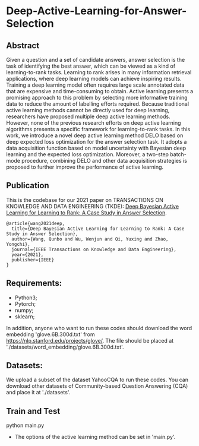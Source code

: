 # Deep-Active-Learning-for-Answer-Selection

## Abstract
Given a question and a set of candidate answers, answer selection is the task of identifying the best answer, which can be viewed as a kind of learning-to-rank tasks. Learning to rank arises in many information retrieval applications, where deep learning models can achieve inspiring results. Training a deep learning model often requires large scale annotated data that are expensive and time-consuming to obtain. Active learning presents a promising approach to this problem by selecting more informative training data to reduce the amount of labelling efforts required. Because traditional active learning methods cannot be directly used for deep learning, researchers have proposed multiple deep active learning methods. However, none of the previous research efforts on deep active learning algorithms presents a specific framework for learning-to-rank tasks. In this work, we introduce a novel deep active learning method DELO based on deep expected loss optimization for the answer selection task. It adopts a data acquisition function based on model uncertainty with Bayesian deep learning and the expected loss optimization. Moreover, a two-step batch-mode procedure, combining DELO and other data acquisition strategies is proposed to further improve the performance of active learning. 

## Publication
This is the codebase for our 2021 paper on TRANSACTIONS ON KNOWLEDGE AND DATA ENGINEERING (TKDE):
[Deep Bayesian Active Learning for Learning to Rank: A Case Study in Answer Selection](https://ieeexplore.ieee.org/document/9347711).

```
@article{wang2021deep,
  title={Deep Bayesian Active Learning for Learning to Rank: A Case Study in Answer Selection},
  author={Wang, Qunbo and Wu, Wenjun and Qi, Yuxing and Zhao, Yongchi},
  journal={IEEE Transactions on Knowledge and Data Engineering},
  year={2021},
  publisher={IEEE}
}
```

## Requirements: 
- Python3;
- Pytorch;
- numpy;
- sklearn;

In addition, anyone who want to run these codes should download the word embedding 'glove.6B.300d.txt' from https://nlp.stanford.edu/projects/glove/. The file should be placed at './datasets/word_embedding/glove.6B.300d.txt'.

## Datasets:
We upload a subset of the dataset YahooCQA to run these codes. You can download other datasets of Community-based Question Answering (CQA) and place it at './datasets'.

## Train and Test
python main.py

- The options of the active learning method can be set in 'main.py'. 